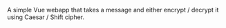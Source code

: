 A simple Vue webapp that takes a message and either encrypt / decrypt
it using Caesar / Shift cipher.